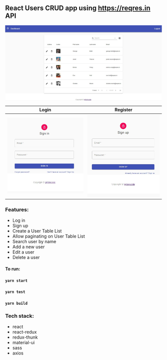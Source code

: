 

## React Users CRUD app using https://reqres.in API 

![Alt](https://github.com/girls-incode/react-users-crud/blob/master/src/assets/react-users-table-crud-material-ui.jpg "")

| Login | Register |
| ----- | ----- |
| ![Alt](https://github.com/girls-incode/react-users-crud/blob/master/src/assets/react-react-login-signin.jpg "") | ![Alt](https://github.com/girls-incode/react-users-crud/blob/master/src/assets/react-signup-register.jpg "") |

### Features:

* Log in
* Sign up
* Create a User Table List
* Allow paginating on User Table List
* Search user by name
* Add a new user
* Edit a user
* Delete a user

#### To run:

#### `yarn start`

#### `yarn test`

#### `yarn build`

### Tech stack:
* react
* react-redux
* redux-thunk
* material-ui
* sass
* axios
